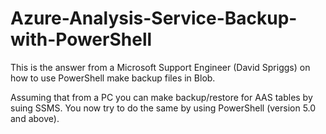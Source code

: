 # Azure-Analysis-Service-Backup-with-PowerShell
This is the answer from a Microsoft Support Engineer (David Spriggs) on how to use PowerShell make backup files in Blob.

Assuming that from a PC you can make backup/restore for AAS tables by suing SSMS. You now try to do the same by using PowerShell (version 5.0 and above).
